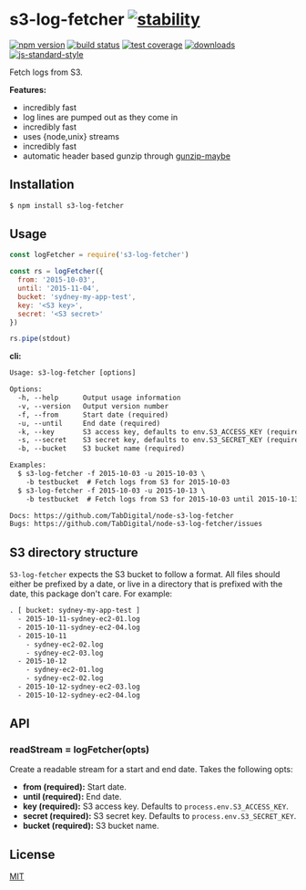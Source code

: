 # s3-log-fetcher [![stability][0]][1]
[![npm version][2]][3] [![build status][4]][5] [![test coverage][6]][7]
[![downloads][8]][9] [![js-standard-style][10]][11]

Fetch logs from S3.

__Features:__
- incredibly fast
- log lines are pumped out as they come in
- incredibly fast
- uses {node,unix} streams
- incredibly fast
- automatic header based gunzip through
  [gunzip-maybe](https://github.com/mafintosh/gunzip-maybe)

## Installation
```sh
$ npm install s3-log-fetcher
```

## Usage
```js
const logFetcher = require('s3-log-fetcher')

const rs = logFetcher({
  from: '2015-10-03',
  until: '2015-11-04',
  bucket: 'sydney-my-app-test',
  key: '<S3 key>',
  secret: '<S3 secret>'
})

rs.pipe(stdout)
```

__cli:__
```txt
Usage: s3-log-fetcher [options]

Options:
  -h, --help      Output usage information
  -v, --version   Output version number
  -f, --from      Start date (required)
  -u, --until     End date (required)
  -k, --key       S3 access key, defaults to env.S3_ACCESS_KEY (required)
  -s, --secret    S3 secret key, defaults to env.S3_SECRET_KEY (required)
  -b, --bucket    S3 bucket name (required)

Examples:
  $ s3-log-fetcher -f 2015-10-03 -u 2015-10-03 \
    -b testbucket  # Fetch logs from S3 for 2015-10-03
  $ s3-log-fetcher -f 2015-10-03 -u 2015-10-13 \
    -b testbucket  # Fetch logs from S3 for 2015-10-03 until 2015-10-13

Docs: https://github.com/TabDigital/node-s3-log-fetcher
Bugs: https://github.com/TabDigital/node-s3-log-fetcher/issues
```

## S3 directory structure
`S3-log-fetcher` expects the S3 bucket to follow a format. All files should
either be prefixed by a date, or live in a directory that is prefixed with the
date, this package don't care. For example:
```txt
. [ bucket: sydney-my-app-test ]
  - 2015-10-11-sydney-ec2-01.log
  - 2015-10-11-sydney-ec2-04.log
  - 2015-10-11
    - sydney-ec2-02.log
    - sydney-ec2-03.log
  - 2015-10-12
    - sydney-ec2-01.log
    - sydney-ec2-02.log
  - 2015-10-12-sydney-ec2-03.log
  - 2015-10-12-sydney-ec2-04.log
```

## API
### readStream = logFetcher(opts)
Create a readable stream for a start and end date. Takes the following opts:
- __from (required):__ Start date.
- __until (required):__ End date.
- __key (required):__ S3 access key. Defaults to `process.env.S3_ACCESS_KEY`.
- __secret (required):__ S3 secret key. Defaults to
  `process.env.S3_SECRET_KEY`.
- __bucket (required):__ S3 bucket name.

## License
[MIT](https://tldrlegal.com/license/mit-license)

[0]: https://img.shields.io/badge/stability-experimental-orange.svg?style=flat-square
[1]: https://nodejs.org/api/documentation.html#documentation_stability_index
[2]: https://img.shields.io/npm/v/s3-log-fetcher.svg?style=flat-square
[3]: https://npmjs.org/package/node-s3-log-fetcher
[4]: https://img.shields.io/travis/TabDigital/node-s3-log-fetcher/master.svg?style=flat-square
[5]: https://travis-ci.org/TabDigital/node-s3-log-fetcher
[6]: https://img.shields.io/codecov/c/github/TabDigital/node-s3-log-fetcher/master.svg?style=flat-square
[7]: https://codecov.io/github/TabDigital/node-s3-log-fetcher
[8]: http://img.shields.io/npm/dm/node-s3-log-fetcher.svg?style=flat-square
[9]: https://npmjs.org/package/node-s3-log-fetcher
[10]: https://img.shields.io/badge/code%20style-standard-brightgreen.svg?style=flat-square
[11]: https://github.com/feross/standard
